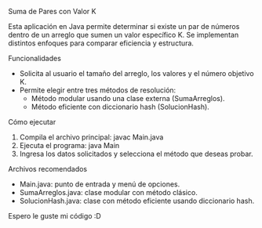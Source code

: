 Suma de Pares con Valor K

Esta aplicación en Java permite determinar si existe un par de números dentro de un arreglo que sumen un valor específico K. Se implementan distintos enfoques para comparar eficiencia y estructura.

Funcionalidades

- Solicita al usuario el tamaño del arreglo, los valores y el número objetivo K.
- Permite elegir entre tres métodos de resolución:
  - Método modular usando una clase externa (SumaArreglos).
  - Método eficiente con diccionario hash (SolucionHash).

Cómo ejecutar

1. Compila el archivo principal:
   javac Main.java
2. Ejecuta el programa:
   java Main
3. Ingresa los datos solicitados y selecciona el método que deseas probar.

Archivos recomendados

- Main.java: punto de entrada y menú de opciones.
- SumaArreglos.java: clase modular con método clásico.
- SolucionHash.java: clase con método eficiente usando diccionario hash.

Espero le guste mi código :D
